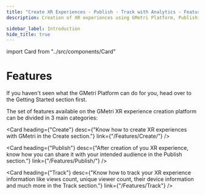 ```yaml
---
title: "Create XR Experiences - Publish - Track with Analytics - Features of GMetri Platform"
description: Creation of XR experiences using GMetri Platform, Publishing the experiences, Tracking with Analytics - Features of GMetri XR Platform - GMetri Documentation

sidebar_label: Introduction
hide_title: true
---
```


import Card from "../src/components/Card"

# Features

If you haven't seen what the GMetri Platform can do for you, head over to the Getting Started section first.

The set of features available on the GMetri XR experience creation platform can be divided in 3 main categories:

<Card heading={"Create"} 
      desc={"Know how to create XR experiences with GMetri in the Create section."} 
      link={"/Features/Create/"} />

<Card heading={"Publish"} 
      desc={"After creation of you XR experience, know how you can share it with your intended audience in the Publish section."} 
      link={"/Features/Publish/"} />

<Card heading={"Track"} 
      desc={"Know how to track your XR experience information like views count, unique viewer count, their device information and much more in the Track section."} 
      link={"/Features/Track"} />